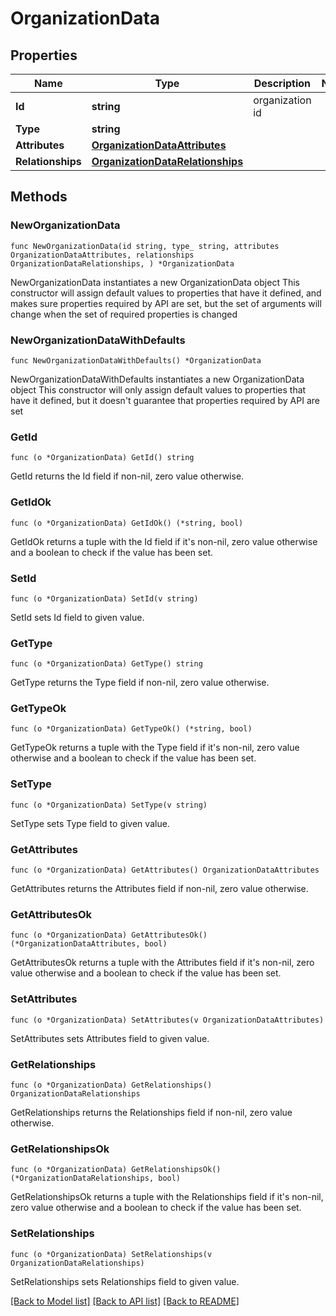 # OrganizationData

## Properties

Name | Type | Description | Notes
------------ | ------------- | ------------- | -------------
**Id** | **string** | organization id | 
**Type** | **string** |  | 
**Attributes** | [**OrganizationDataAttributes**](OrganizationDataAttributes.md) |  | 
**Relationships** | [**OrganizationDataRelationships**](OrganizationDataRelationships.md) |  | 

## Methods

### NewOrganizationData

`func NewOrganizationData(id string, type_ string, attributes OrganizationDataAttributes, relationships OrganizationDataRelationships, ) *OrganizationData`

NewOrganizationData instantiates a new OrganizationData object
This constructor will assign default values to properties that have it defined,
and makes sure properties required by API are set, but the set of arguments
will change when the set of required properties is changed

### NewOrganizationDataWithDefaults

`func NewOrganizationDataWithDefaults() *OrganizationData`

NewOrganizationDataWithDefaults instantiates a new OrganizationData object
This constructor will only assign default values to properties that have it defined,
but it doesn't guarantee that properties required by API are set

### GetId

`func (o *OrganizationData) GetId() string`

GetId returns the Id field if non-nil, zero value otherwise.

### GetIdOk

`func (o *OrganizationData) GetIdOk() (*string, bool)`

GetIdOk returns a tuple with the Id field if it's non-nil, zero value otherwise
and a boolean to check if the value has been set.

### SetId

`func (o *OrganizationData) SetId(v string)`

SetId sets Id field to given value.


### GetType

`func (o *OrganizationData) GetType() string`

GetType returns the Type field if non-nil, zero value otherwise.

### GetTypeOk

`func (o *OrganizationData) GetTypeOk() (*string, bool)`

GetTypeOk returns a tuple with the Type field if it's non-nil, zero value otherwise
and a boolean to check if the value has been set.

### SetType

`func (o *OrganizationData) SetType(v string)`

SetType sets Type field to given value.


### GetAttributes

`func (o *OrganizationData) GetAttributes() OrganizationDataAttributes`

GetAttributes returns the Attributes field if non-nil, zero value otherwise.

### GetAttributesOk

`func (o *OrganizationData) GetAttributesOk() (*OrganizationDataAttributes, bool)`

GetAttributesOk returns a tuple with the Attributes field if it's non-nil, zero value otherwise
and a boolean to check if the value has been set.

### SetAttributes

`func (o *OrganizationData) SetAttributes(v OrganizationDataAttributes)`

SetAttributes sets Attributes field to given value.


### GetRelationships

`func (o *OrganizationData) GetRelationships() OrganizationDataRelationships`

GetRelationships returns the Relationships field if non-nil, zero value otherwise.

### GetRelationshipsOk

`func (o *OrganizationData) GetRelationshipsOk() (*OrganizationDataRelationships, bool)`

GetRelationshipsOk returns a tuple with the Relationships field if it's non-nil, zero value otherwise
and a boolean to check if the value has been set.

### SetRelationships

`func (o *OrganizationData) SetRelationships(v OrganizationDataRelationships)`

SetRelationships sets Relationships field to given value.



[[Back to Model list]](../README.md#documentation-for-models) [[Back to API list]](../README.md#documentation-for-api-endpoints) [[Back to README]](../README.md)



